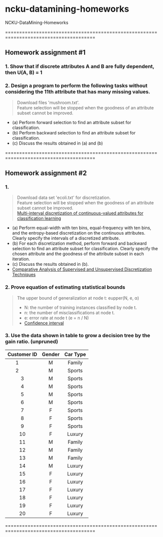# ncku-datamining-homeworks
NCKU-DataMining-Homeworks

======================================================================================

## Homework assignment #1
### 1. Show that if discrete attributes A and B are fully dependent, then U(A, B) = 1
### 2. Design a program to perform the following tasks without considering the 11th attribute that has many missing values.
> Download files 'mushroom.txt'.<br>
> Feature selection will be stopped when the goodness of an attribute subset cannot be improved. 
* (a) Perform forward selection to find an attribute subset for classification.
* (b) Perform backward selection to find an attribute subset for classification.
* (c) Discuss the results obtained in (a) and (b) 

======================================================================================

## Homework assignment #2
### 1. 
> Download data set 'ecoli.txt' for discretization.<br>
> Feature selection will be stopped when the goodness of an attribute subset cannot be improved.<br>
> [Multi-interval discretization of continuous-valued attributes for classification learning](http://web.donga.ac.kr/kjunwoo/files/Multi%20interval%20discretization%20of%20continuous%20valued%20attributes%20for%20classification%20learning.pdf)
* (a) Perform equal-width with ten bins, equal-frequency with ten bins, and the entropy-based discretization on the continuous attributes. Clearly specify the intervals of a discretized attribute.
* (b) For each discretization method, perform forward and backward selection to find an attribute subset for classification. Clearly specify the chosen attribute and the goodness of the attribute subset in each iteration.
* (c) Discuss the results obtained in (b).
*  [Comparative Analysis of Supervised and Unsupervised
Discretization Techniques](https://www.researchgate.net/profile/Rajashree_Dash/publication/266058863_Comparative_Analysis_of_Supervised_and_Unsupervised_Discretization_Techniques/links/55727c6b08aeacff1ffacde8/Comparative-Analysis-of-Supervised-and-Unsupervised-Discretization-Techniques.pdf)

### 2. Prove equation of estimating statistical bounds
> The upper bound of generalization at node t: eupper(N, e, α)<br>
> *  N: the number of training instances classified by node t.<br>
> * n: the number of misclassifications at node t.<br>
> * e: error rate at node t (e = n / N)<br>
> * [Confidence interval](http://people.stern.nyu.edu/gsimon/Pamphlets/ConfidenceIntervalCollection16APR08.pdf)

### 3. Use the data shown in table to grow a decision tree by the gain ratio. (unpruned)

| Customer ID | Gender| Car Type | 
| :---:       | :---: | :---:    |
| 1           | M     | Family   |
| 2           | M     | Sports   |
| 3           | M     | Sports   |
| 4           | M     | Sports   |
| 5           | M     | Sports   |
| 6           | M     | Sports   |
| 7           | F     | Sports   |
| 8           | F     | Sports   |
| 9           | F     | Sports   |
| 10          | F     | Luxury   |
| 11          | M     | Family   |
| 12          | M     | Family   |
| 13          | M     | Family   |
| 14          | M     | Luxury   |
| 15          | F     | Luxury   |
| 16          | F     | Luxury   |
| 17          | F     | Luxury   |
| 18          | F     | Luxury   |
| 19          | F     | Luxury   |
| 20          | F     | Luxury   |

======================================================================================
